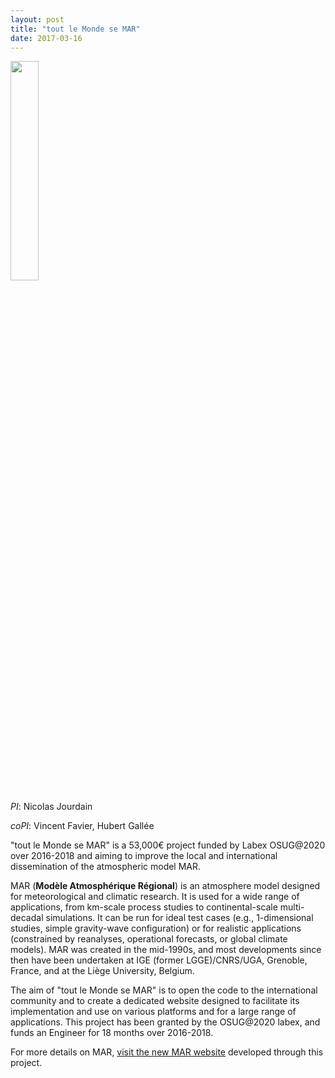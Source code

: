 ```yaml
---
layout: post
title: "tout le Monde se MAR"
date: 2017-03-16
---
```


<div>
<img src="{{site.url}}projects_dir/img/Logo_Officiel.png" width="30%" height="30%"/>
</div>

*PI*: Nicolas Jourdain

*coPI*: Vincent Favier, Hubert Gallée

"tout le Monde se MAR" is a 53,000€ project funded by Labex OSUG@2020 over 2016-2018 and aiming to improve the local and international dissemination of the atmospheric model MAR.

MAR (**Modèle Atmosphérique Régional**) is an atmosphere model designed for meteorological and climatic research. It is used for a wide range of applications, from km-scale process studies to continental-scale multi-decadal simulations. It can be run for ideal test cases (e.g., 1-dimensional studies, simple gravity-wave configuration) or for realistic applications (constrained by reanalyses, operational forecasts, or global climate models). MAR was created in the mid-1990s, and most developments since then have been undertaken at IGE (former LGGE)/CNRS/UGA, Grenoble, France, and at the Liège University, Belgium. 

The aim of "tout le Monde se MAR" is to open the code to the international community and to create a dedicated website designed to facilitate its implementation and use on various platforms and for a large range of applications. This project has been granted by the OSUG@2020 labex, and funds an Engineer for 18 months over 2016-2018.

For more details on MAR, [visit the new MAR website](http://mar.cnrs.fr) developed through this project.
